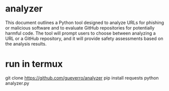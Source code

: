 # analyzer
This document outlines a Python tool designed to analyze URLs for phishing or malicious software and to evaluate GitHub repositories for potentially harmful code. The tool will prompt users to choose between analyzing a URL or a GitHub repository, and it will provide safety assessments based on the analysis results.

# run in termux
git clone https://github.com/gueverro/analyzer
pip install requests
python analyzer.py
